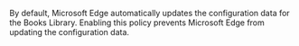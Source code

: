 By default, Microsoft Edge automatically updates the configuration data for the Books Library.  Enabling this policy prevents Microsoft Edge from updating the configuration data. 
